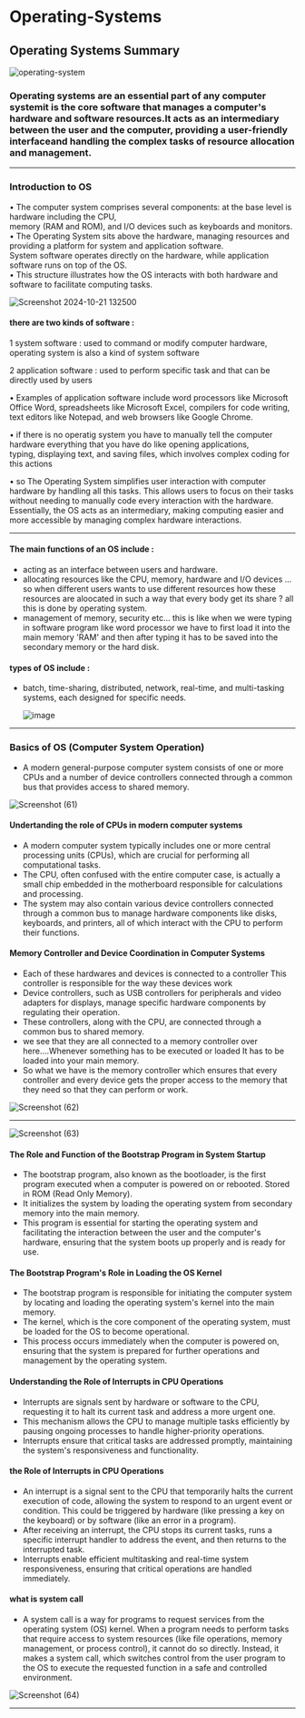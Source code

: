 # Operating-Systems
## Operating Systems Summary 

![operating-system](https://github.com/user-attachments/assets/10a84a9c-d0ee-487f-8e63-8814811e5db5)
### Operating systems are an essential part of any computer systemit is the core software that manages a computer's hardware and software resources.It acts as an intermediary between the user and the computer, providing a user-friendly interfaceand handling the complex tasks of resource allocation and management.
___

### Introduction to OS  

• The computer system comprises several components: at the base level is hardware including the CPU,  
memory (RAM and ROM), and I/O devices such as keyboards and monitors.  
• The Operating System sits above the hardware, managing resources and providing a platform for system and application software.  
System software operates directly on the hardware, while application software runs on top of the OS.  
• This structure illustrates how the OS interacts with both hardware and software to facilitate computing tasks.  

![Screenshot 2024-10-21 132500](https://github.com/user-attachments/assets/9ec4a8a8-5285-4567-ad2e-6ac1d828192d)
#### there are two kinds of software :  

1 system software : used to command or modify computer hardware, operating system is also a kind of system software  

2 application software : used to perform specific task and that can be directly used by users    

• Examples of application software include word processors like Microsoft Office Word, spreadsheets like Microsoft Excel, compilers for code writing, text editors like Notepad, and web browsers like Google Chrome.

• if there is no operatig system you have to manually tell the computer hardware everything that you have do like opening applications,  
typing, displaying text, and saving files, which involves complex coding for this actions   

• so The Operating System simplifies user interaction with computer hardware by handling all this tasks. This allows users to focus on their tasks without needing to manually code every interaction with the hardware. Essentially, the OS acts as an intermediary, making computing easier and more accessible by managing complex hardware interactions.  
___
 
#### The main functions of an OS include :  
- acting as an interface between users and hardware.    
- allocating resources like the CPU, memory, hardware and I/O devices ... so when different users wants to use different resources how these resources are aloocated in such a way that every body get its share ? all this is done by operating system.  
- management of memory, security etc... this is like when we were typing in software program like word processor we have to first load it into the main memory 'RAM' and then after typing it has to be saved into the secondary memory or the hard disk.

#### types of OS include :
- batch, time-sharing, distributed, network, real-time, and multi-tasking systems, each designed for specific needs.

  ![image](https://github.com/user-attachments/assets/b425ecf8-015d-4320-8f6e-918867b33d02)

___  

### Basics of OS (Computer System Operation)  
- A modern general-purpose computer system consists of one or more CPUs and a number of device controllers connected through a common bus that provides access to shared memory.

![Screenshot (61)](https://github.com/user-attachments/assets/d13f3d94-752a-47aa-bb08-f13ab3bc690a)

#### Undertanding the role of CPUs in modern computer systems  
- A modern computer system typically includes one or more central processing units (CPUs), which are crucial for performing all computational tasks.
- The CPU, often confused with the entire computer case, is actually a small chip embedded in the motherboard responsible for calculations and processing.
- The system may also contain various device controllers connected through a common bus to manage hardware components like disks, keyboards, and printers, all of which interact with the CPU to perform their functions.

#### Memory Controller and Device Coordination in Computer Systems 
- Each of these hardwares and devices is connected to a controller This controller is responsible for the way these devices work
- Device controllers, such as USB controllers for peripherals and video adapters for displays, manage specific hardware components by regulating their operation.
- These controllers, along with the CPU, are connected through a common bus to shared memory.
- we see that they are all connected to a memory controller over here....Whenever something has to be executed or loaded It has to be loaded into your main memory.
- So what we have is the memory controller which ensures that every controller and every device gets the proper access to the memory that they need so that they can perform or work.

![Screenshot (62)](https://github.com/user-attachments/assets/59b23e9e-7d38-4f27-a970-f21810a76b98)  

___  

![Screenshot (63)](https://github.com/user-attachments/assets/54a150b4-98f4-4657-8e32-29911e40fc92)  

#### The Role and Function of the Bootstrap Program in System Startup
- The bootstrap program, also known as the bootloader, is the first program executed when a computer is powered on or rebooted. Stored in ROM (Read Only Memory).  
- It initializes the system by loading the operating system from secondary memory into the main memory.
- This program is essential for starting the operating system and facilitating the interaction between the user and the computer's hardware, ensuring that the system boots up properly and is ready for use.

#### The Bootstrap Program's Role in Loading the OS Kernel  
- The bootstrap program is responsible for initiating the computer system by locating and loading the operating system's kernel into the main memory.
- The kernel, which is the core component of the operating system, must be loaded for the OS to become operational.
- This process occurs immediately when the computer is powered on, ensuring that the system is prepared for further operations and management by the operating system.

#### Understanding the Role of Interrupts in CPU Operations  
- Interrupts are signals sent by hardware or software to the CPU, requesting it to halt its current task and address a more urgent one.
- This mechanism allows the CPU to manage multiple tasks efficiently by pausing ongoing processes to handle higher-priority operations.
- Interrupts ensure that critical tasks are addressed promptly, maintaining the system's responsiveness and functionality.

#### the Role of Interrupts in CPU Operations  
- An interrupt is a signal sent to the CPU that temporarily halts the current execution of code, allowing the system to respond to an urgent event or condition. This could be triggered by hardware (like pressing a key on the keyboard) or by software (like an error in a program).
- After receiving an interrupt, the CPU stops its current tasks, runs a specific interrupt handler to address the event, and then returns to the interrupted task.
- Interrupts enable efficient multitasking and real-time system responsiveness, ensuring that critical operations are handled immediately.

#### what is system call  
- A system call is a way for programs to request services from the operating system (OS) kernel. When a program needs to perform tasks that require access to system resources (like file operations, memory management, or process control), it cannot do so directly. Instead, it makes a system call, which switches control from the user program to the OS to execute the requested function in a safe and controlled environment.

![Screenshot (64)](https://github.com/user-attachments/assets/9158b04f-9da4-4d92-8e1f-f7870aae7ffb)

___














